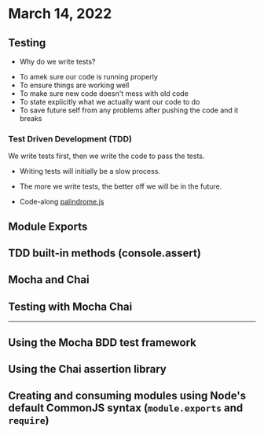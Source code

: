 # March 14, 2022

## Testing
- Why do we write tests?
* To amek sure our code is running properly
* To ensure things are working well
* To make sure new code doesn't mess with old code
* To state explicitly what we actually want our code to do
* To save future self from any problems after pushing the code and it breaks

### Test Driven Development (TDD)
We write tests first, then we write the code to pass the tests.

* Writing tests will initially be a slow process. 

* The more we write tests, the better off we will be in the future.

* Code-along [palindrome.js](./palindrome.js)

## Module Exports


## TDD built-in methods (console.assert)


## Mocha and Chai


## Testing with Mocha Chai





--------------------------------------
## Using the Mocha BDD test framework


## Using the Chai assertion library


## Creating and consuming modules using Node's default CommonJS syntax (`module.exports` and `require`)
